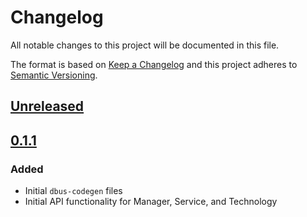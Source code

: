 # Changelog

All notable changes to this project will be documented in this file.

The format is based on [Keep a Changelog](http://keepachangelog.com)
and this project adheres to [Semantic Versioning](http://semver.org).

## [Unreleased]

## [0.1.1]

### Added
- Initial `dbus-codegen` files
- Initial API functionality for Manager, Service, and Technology

[Unreleased]: https://github.com/jmagnuson/connman-rs/compare/v0.1.1...master
[0.1.1]: https://github.com/jmagnuson/connman-rs/compare/6a8458f...v0.1.1

